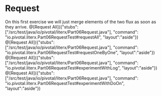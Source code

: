 # Request

On this first exercise we will just merge elements of the two flux as soon as they arrive.
@[Request All]({"stubs": ["/src/test/java/io/pivotal/literx/Part06Request.java"], "command": "io.pivotal.literx.Part06RequestTest#requestAll", "layout":"aside"})
@[Request All]({"stubs": ["/src/test/java/io/pivotal/literx/Part06Request.java"], "command": "io.pivotal.literx.Part06RequestTest#requestOneByOne", "layout":"aside"})
@[Request All]({"stubs": ["/src/test/java/io/pivotal/literx/Part06Request.java"], "command": "io.pivotal.literx.Part06RequestTest#experimentWithLog", "layout":"aside"})
@[Request All]({"stubs": ["/src/test/java/io/pivotal/literx/Part06Request.java"], "command": "io.pivotal.literx.Part06RequestTest#experimentWithDoOn", "layout":"aside"})


